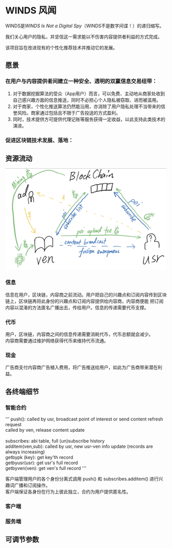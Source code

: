 # WINDS 风闻

WINDS是*WINDS Is Not a Digital Spy*（WINDS不是数字间谍！）的递归缩写。

我们关心用户的隐私，并坚信这一需求能以不伤害内容提供者利益的方式完成。

该项目旨在改进现有的个性化推荐技术并推动它的发展。

## 愿景

### 在用户与内容提供者间建立一种**安全、透明**的双赢信息交易纽带：

1. 对于数据挖掘算法的受众（App用户）而言，可以免费、主动地从商家处收到自己感兴趣方面的信息推送，同时不必担心个人隐私被窃取、进而被滥用。
2. 对于商家，个性化推送算法仍然能沿用，亦消除了用户隐私处理不当带来的信誉风险。商家通过包括且不限于广告投送的方式盈利。
3. 同时，技术提供方可提供代理记账等服务获得一定收益，以此支持此类技术的演进。

### 促进区块链技术发展、落地：



## 资源流动

![flow](./demo.png)

### 信息

信息在用户，区块链，内容商之前流动。用户把自己的兴趣点和订阅内容传到区块链上，区块链再将此身份的兴趣点和订阅内容提供给内容商，内容商便能
把订阅内容以混淆的方法匿名广播出去，传给用户。信息的传递需要代币支撑。

### 代币

用户，区块链，内容商之间的信息传递需要消耗代币，代币总额就会减少。\
内容商需要通过维护网络获得代币来维持代币流通。

### 现金

广告商支付内容商广告植入费用，将广告推送给用户，如此为广告商带来潜在利益。

## 各终端细节

### 智能合约

'''
push(): called by usr, broadcast point of interest or send content refresh request \
        called by ven, release content update \
\
subscribes: abi table, full (un)subscribe history \
additem(ven,sub): called by usr, new usr-ven info update (records are always increasing) \
getbypk (key): get key'th record \
getbyusr(usr): get usr's full record \
getbyven(ven): get ven's full record
'''

客户端管理用户的各个身份分离式调用 push() 和 subscribes.additem() 进行兴趣词广播和订阅操作。 \
客户端保证各身份在行为上彼此独立，合约为用户提供匿名性。

### 客户端

### 服务端

## 可调节参数
